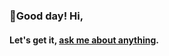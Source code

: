 
### 👋Good day! Hi,

<!--
**lewiskirori/lewiskirori** is a ✨ _special_ ✨ repository because its `README.md` (this file) appears on your GitHub profile.
Here are some ideas to get you started:
- 🔭 I’m currently working on ...
- 🌱 I’m currently learning ...
- 👯 I’m looking to collaborate on ...
- 🤔 I’m looking for help with ...
- 💬 Ask me about ...
- 📫 How to reach me: ...
- 😄 Pronouns: ...
- ⚡ Fun fact: ...
- ALLIED: in combination or working together with.
-         Skilled craftsmanship allied to advanced technology.
- SOftware ARchitect ASpirant: SOARAS
-->
#### Let's get it, <a href ="mailto:amicableycot@gmail.com">ask me about anything</a>. <!--<a href ="mailto:amicableycot@gmail.com">:email:</a>-->
                                                     
